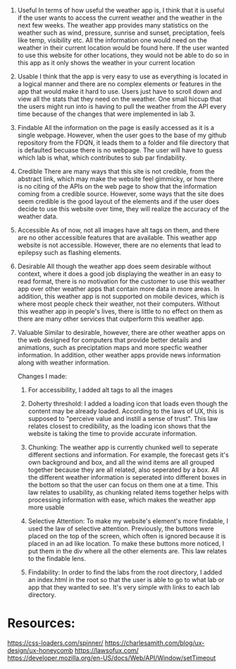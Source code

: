 1. Useful
   In terms of how useful the weather app is, I think that it is useful if the user wants to access the current weather and the weather in the next few weeks. The weather app provides many statistics on the weather such as wind, pressure, sunrise and sunset, preciptation, feels like temp, visibility etc. All the information one would need on the weather in their current location would be found here. If the user wanted to use this website for other locations, they would not be able to do so in this app as it only shows the weather in your current location
2. Usable
   I think that the app is very easy to use as everything is located in a logical manner and there are no complex elements or features in the app that would make it hard to use. Users just have to scroll down and view all the stats that they need on the weather. One small hiccup that the users might run into is having to pull the weather from the API every time because of the changes that were implemented in lab 3.
3. Findable
   All the information on the page is easily accessed as it is a single webpage. However, when the user goes to the base of my github repository from the FDQN, it leads them to a folder and file directory that is defaulted becuase there is no webpage. The user will have to guess which lab is what, which contributes to sub par findability.
4. Credible
   There are many ways that this site is not credible, from the abstract link, which may make the website feel gimmicky, or how there is no citing of the APIs on the web page to show that the information coming from a credible source. However, some ways that the site does seem credible is the good layout of the elements and if the user does decide to use this website over time, they will realize the accuracy of the weather data.
5. Accessible
   As of now, not all images have alt tags on them, and there are no other accessible features that are available. This weather app website is not accessible. However, there are no elements that lead to epilepsy such as flashing elements.
6. Desirable
   All though the weather app does seem desirable without context, where it does a good job displaying the weather in an easy to read format, there is no motivation for the customer to use this weather app over other weather apps that contain more data in more areas. In addition, this weather app is not supported on mobile devices, which is where most people check their weather, not their computers. Without this weather app in people's lives, there is little to no effect on them as there are many other services that outperform this weather app.
7. Valuable
   Similar to desirable, however, there are other weather apps on the web designed for computers that provide better details and animations, such as preciptation maps and more specfic weather information. In addition, other weather apps provide news information along with weather information.

   Changes I made:

   1. For accessibility, I added alt tags to all the images

   2. Doherty threshold: I added a loading icon that loads even though the content may be already loaded. According to the laws of UX, this is supposed to "perceive value and instill a sense of trust". This law relates closest to credibility, as the loading icon shows that the website is taking the time to provide accurate information.

   3. Chunking: The weather app is currently chunked well to seperate different sections and information. For example, the forecast gets it's own background and box, and all the wind items are all grouped together because they are all related, also seperated by a box. All the different weather information is seperated into different boxes in the bottom so that the user can focus on them one at a time. This law relates to usability, as chunking related items together helps with processing information with ease, which makes the weather app more usable

   4. Selective Attention: To make my website's element's more findable, I used the law of selective attention. Previously, the buttons were placed on the top of the screen, which often is ignored because it is placed in an ad like location. To make these buttons more noticed, I put them in the div where all the other elements are. This law relates to the findable lens.

   5. Findability: In order to find the labs from the root directory, I added an index.html in the root so that the user is able to go to what lab or app that they wanted to see. It's very simple with links to each lab directory.

# Resources:

https://css-loaders.com/spinner/
https://charlesamith.com/blog/ux-design/ux-honeycomb
https://lawsofux.com/
https://developer.mozilla.org/en-US/docs/Web/API/Window/setTimeout
